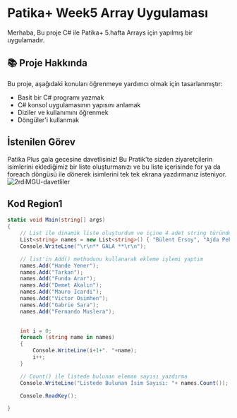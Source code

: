 # Patika+ Week5 Array Uygulaması
Merhaba,
Bu proje C# ile Patika+ 5.hafta Arrays için yapılmış bir uygulamadır.

## 📚 Proje Hakkında
Bu proje, aşağıdaki konuları öğrenmeye yardımcı olmak için tasarlanmıştır:
- Basit bir C# programı yazmak
- C# konsol uygulamasının yapısını anlamak
- Diziler ve kullanımını öğrenmek
- Döngüler'i kullanmak


## İstenilen Görev
Patika Plus gala gecesine davetlisiniz!
Bu Pratik'te sizden ziyaretçilerin isimlerini eklediğimiz bir liste oluşturmanızı ve bu liste içerisinde for ya da foreach döngüsü ile dönerek isimlerini tek tek ekrana yazdırmanız isteniyor.
![2rdiMGU-davetliler](https://github.com/user-attachments/assets/ff98583f-1ceb-4079-b84a-25ca4833b838)


## Kod Region1 
```csharp
static void Main(string[] args)
{
    // List ile dinamik liste oluşturdum ve içine 4 adet string türünde veri girdim.
    List<string> names = new List<string>() { "Bülent Ersoy", "Ajda Pekkan", "Ebru Gündeş", "Hadise" };
    Console.WriteLine("\r\n** GALA **\r\n");

    // list'in Add() methodunu kullanarak ekleme işlemi yaptım
    names.Add("Hande Yener");
    names.Add("Tarkan");
    names.Add("Funda Arar");
    names.Add("Demet Akalın");
    names.Add("Mauro Icardi");
    names.Add("Victor Osimhen");
    names.Add("Gabrie Sara");
    names.Add("Fernando Muslera");

    
    int i = 0;
    foreach (string name in names)
    {
        Console.WriteLine(i+1+". "+name);
        i++;
    }

    // Count() ile listede bulunan eleman sayısı yazdırma
    Console.WriteLine("Listede Bulunan İsim Sayısı: "+ names.Count());

    Console.ReadKey();

}
```





